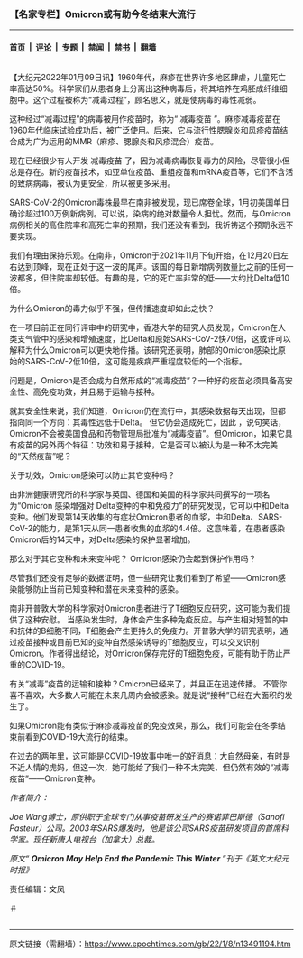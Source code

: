 ### 【名家专栏】Omicron或有助今冬结束大流行

---

#### [首页](../../../..?n13491194) &nbsp;|&nbsp; [评论](../../../../../epoch-comment?n13491194) &nbsp;|&nbsp; [专题](../../../../../epoch-special?n13491194) &nbsp;|&nbsp; [禁闻](../../../../../epoch-news?n13491194) &nbsp;|&nbsp; [禁书](../../../../../books?n13491194) &nbsp;|&nbsp; [翻墙](https://github.com/gfw-breaker/nogfw/blob/master/README.md?n13491194)


<div class="column" id="artbody" itemprop="articleBody">
 <!-- article content begin -->
 <p>
  【大纪元2022年01月09日讯】1960年代，麻疹在世界许多地区肆虐，儿童死亡率高达50%。科学家们从患者身上分离出这种病毒后，将其培养在鸡胚成纤维细胞中。这个过程被称为“减毒过程”，顾名思义，就是使病毒的毒性减弱。
 </p>
 <p>
  这种经过“减毒过程”的病毒被用作疫苗时，称为“
  <ok href="https://www.epochtimes.com/gb/tag/%E5%87%8F%E6%AF%92%E7%96%AB%E8%8B%97.html">
   减毒疫苗
  </ok>
  ”。麻疹减毒疫苗在1960年代临床试验成功后，被广泛使用。后来，它与流行性腮腺炎和风疹疫苗结合成为广为运用的MMR（麻疹、腮腺炎和风疹混合）疫苗。
 </p>
 <p>
  现在已经很少有人开发
  <ok href="https://www.epochtimes.com/gb/tag/%E5%87%8F%E6%AF%92%E7%96%AB%E8%8B%97.html">
   减毒疫苗
  </ok>
  了，因为减毒病毒恢复毒力的风险，尽管很小但总是存在。新的疫苗技术，如亚单位疫苗、重组疫苗和mRNA疫苗等，它们不含活的致病病毒，被认为更安全，所以被更多采用。
 </p>
 <p>
  SARS-CoV-2的Omicron毒株最早在南非被发现，现已席卷全球，1月初美国单日确诊超过100万例新病例。可以说，染病的绝对数量令人担忧。然而，与Omicron病例相关的高住院率和高死亡率的预期，我们还没有看到，我祈祷这个预期永远不要实现。
 </p>
 <p>
  我们有理由保持乐观。在南非，Omicron于2021年11月下旬开始，在12月20日左右达到顶峰，现在正处于这一波的尾声。该国的每日新增病例数量比之前的任何一波都多，但住院率却较低。有趣的是，它的死亡率非常的低——大约比Delta低10倍。
 </p>
 <p>
  为什么Omicron的毒力似乎不强，但传播速度却如此之快？
 </p>
 <p>
  在一项目前正在同行评审中的研究中，香港大学的研究人员发现，Omicron在人类支气管中的感染和增殖速度，比Delta和原始SARS-CoV-2快70倍，这或许可以解释为什么Omicron可以更快地传播。该研究还表明，肺部的Omicron感染比原始的SARS-CoV-2低10倍，这可能是疾病严重程度较低的一个指标。
 </p>
 <p>
  问题是，Omicron是否会成为自然形成的“减毒疫苗”？一种好的疫苗必须具备高安全性、高免疫功效，并且易于运输与接种。
 </p>
 <p>
  就其安全性来说，我们知道，Omicron仍在流行中，其感染数据每天出现，但都指向同一个方向：其毒性远低于Delta。 但它仍会造成死亡，因此 ，说句笑话，Omicron不会被美国食品和药物管理局批准为“减毒疫苗”。但Omicron，如果它具有疫苗的另外两个特征：功效和易于接种，它是否可以被认为是一种不太完美的“天然疫苗”呢？
 </p>
 <p>
  关于功效，Omicron感染可以防止其它变种吗？
 </p>
 <p>
  由非洲健康研究所的科学家与英国、德国和美国的科学家共同撰写的一项名为“Omicron 感染增强对 Delta变种的中和免疫力”的研究发现，它可以中和Delta变种。他们发现第14天收集的有症状Omicron患者的血浆，中和Delta、SARS-CoV-2的能力，是第1天从同一患者收集的血浆的4.4倍。这意味着，在患者感染 Omicron后的14天中，对Delta感染的保护显著增加。
 </p>
 <p>
  那么对于其它变种和未来变种呢？ Omicron感染仍会起到保护作用吗？
 </p>
 <p>
  尽管我们还没有足够的数据证明，但一些研究让我们看到了希望——Omicron感染能够防止当前已知变种和潜在未来变种的感染。
 </p>
 <p>
  南非开普敦大学的科学家对Omicron患者进行了T细胞反应研究，这可能为我们提供了这种安慰。 当感染发生时，身体会产生多种免疫反应。与产生相对短暂的中和抗体的B细胞不同，T细胞会产生更持久的免疫力。开普敦大学的研究表明，通过疫苗接种或目前已知的变种自然感染诱导的T细胞反应，可以交叉识别Omicron。作者得出结论，对Omicron保存完好的T细胞免疫，可能有助于防止严重的COVID-19。
 </p>
 <p>
  有关“减毒”疫苗的运输和接种？Omicron已经来了，并且正在迅速传播。 不管你喜不喜欢，大多数人可能在未来几周内会被感染。就是说“接种”已经在大面积的发生了。
 </p>
 <p>
  如果Omicron能有类似于麻疹减毒疫苗的免疫效果，那么，我们可能会在冬季结束前看到COVID-19大流行的结束。
 </p>
 <p>
  在过去的两年里，这可能是COVID-19故事中唯一的好消息：大自然母亲，有时是不近人情的虎妈，但这一次，她可能给了我们一种不太完美、但仍然有效的“减毒疫苗”——Omicron变种。
 </p>
 <p>
  <em>
   作者简介：
  </em>
 </p>
 <p>
  <em>
   Joe Wang博士，原供职于全球专门从事疫苗研发生产的赛诺菲巴斯德（Sanofi Pasteur）公司。2003年SARS爆发时，他是该公司SARS疫苗研发项目的首席科学家。现任新唐人电视台（加拿大）总裁。
  </em>
 </p>
 <p>
  <em>
   原文“
   <ok href="https://www.theepochtimes.com/omicron-may-help-end-the-pandemic-this-winter_4194526.html">
    <strong>
     Omicron May Help End the Pandemic This Winter
    </strong>
   </ok>
   ”刊于《英文大纪元时报》
  </em>
 </p>
 <p class="title">
  责任编辑：文凤
 </p>
 <p>
  ＃
 </p>
 <!-- article content end -->
</div>


---

原文链接（需翻墙）：https://www.epochtimes.com/gb/22/1/8/n13491194.htm